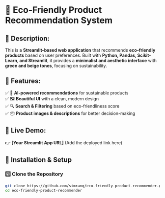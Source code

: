 # 🌿 Eco-Friendly Product Recommendation System

## 📌 Description:
This is a **Streamlit-based web application** that recommends **eco-friendly products** based on user preferences. Built with **Python, Pandas, Scikit-Learn, and Streamlit**, it provides a **minimalist and aesthetic interface** with **green and beige tones**, focusing on sustainability.

## 🔹 Features:
✅ 🌱 **AI-powered recommendations** for sustainable products  
✅ 🖼️ **Beautiful UI** with a clean, modern design  
✅ 🔍 **Search & Filtering** based on eco-friendliness score  
✅ 📦 **Product images & descriptions** for better decision-making  

## 🚀 Live Demo:
👉 **[Your Streamlit App URL]** (Add the deployed link here)

## 📖 Installation & Setup
### 1️⃣ Clone the Repository
```sh
git clone https://github.com/simranq/eco-friendly-product-recommender.git
cd eco-friendly-product-recommender
